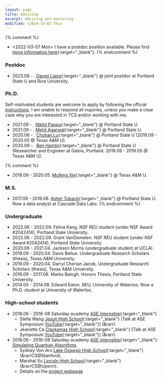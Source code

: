 ```yaml
---
layout: page
title: Advising
excerpt: Advising and mentoring
modified: <2024-10-03 Thu>
---
```


{% comment %}
* <2022-03-07 Mon> I have a postdoc position
    available. Please find [more information here]({{base}}/files/docs/recruit_fangsong.pdf){:target="_blank"}. 
{% endcomment %}


### Postdoc
*  2023.08 - . [Daniel Liang](https://daniel-you-liang.github.io/){:target="_blank"} @ joint postdoc at Portland State U and Rice University. 

### Ph.D. 

Self-motivated students are welcome to apply by following the official
[instructions](https://www.pdx.edu/computer-science/graduate-admission). I
am unable to respond all inquiries, unless you make a clear case why
you are interested in TCS and/or working with me.

*  2021.09 - . [Nikhil Pappu](http://nikhilpappu.info/){:target="_blank"} @ Portland State U. 
*  2021.09 - . [Mehil Agarwal](https://mehil.info/){:target="_blank"} @ Portland State U. 
*  2020.06 - . [Chuhan Lu](https://chuhanlu.github.io/){:target="_blank"} @ Portland State U (2019.09 - 2020.05 @ Texas A&M U).
*  2020.09 - . [Ben Hamlin](){:target="_blank"} @ Portland State U (Researcher and Engineer at Galois, Portland. 2018.09 - 2019.05 @ Texas A&M U).

{% comment %}
*  2019.09 - 2020.05. [Mufeng Xie](){:target="_blank"} @ Texas A&M U.

### M.S. 

*  2017.09 - 2018.08. [Asher Toback](https://www.linkedin.com/in/asher-toback-92a201133){:target="_blank"} @ Portland State U. Now a data analyst at Cascade Data Labs. 
{% endcomment %}

### Undergraduate 
* 2022.06 - 2022.09. Felina Kang. NSF REU student (under NSF Award #2042414),  Portland State University.
* 2022.06 - 2022.09. Grant VanDomelen. NSF REU student (under NSF Award #2042414),
  Portland State University.
* 2020.06 - 2021.04. Jackson Morris (undergraduate student at UCLA). 
* 2019.09 -  2020.04. Davis Beilue. Undergraduate Research Scholars (thesis), Texas A&M University. 
* 2019.09 -  2020.04. Darryl Cherian Jacob. Undergraduate Research Scholars (thesis), Texas A&M University. 
* 2016.09 - 2017.06. Marko Balogh. Honors Thesis, Portland State University.
* 2014.05 - 2014.08. Edward Eaton. REU, University of Waterloo. Now a
Ph.D. student at University of Waterloo.

### High-school students
* 2018.06 - 2018-08 Saturday academy [ASE internship](https://www.saturdayacademy.org/ase){:target="_blank"}
   *  Stella Wang [Jesuit High School](https://www.jesuitportland.org/){:target="_blank"} [Talk at ASE Symposium [YouTube](https://youtu.be/fnzCSRMu5OE?si=ZGyMN_v7OJfnfrcE&t=5463){:target="_blank"}] (&rarr).
   *  Jeanette Ca [Clackamas High School](https://chs.nclack.k12.or.us/){:target="_blank"} [Talk at ASE Symposium [YouTube](https://youtu.be/6WAUJL9ZgbA?si=RYz_ahHxU1ZWwkid&t=5587){:target="_blank"}] (&rarr).
* 2018.06 - 2018-08 Saturday academy [ASE internship](https://www.saturdayacademy.org/ase){:target="_blank"}: [Simulating Quantum Algorithms](https://www.saturdayacademy.org/simulating-quantum-algorithms-quantum-cloud-platforms)
   *  Sydney Von Arx [Lake Oswego High School](https://www.losdschools.org/site/Default.aspx?PageID=25){:target="_blank"} (&rarrCS@Stanford).
   *  Marshal Xu [Lincoln High School](https://www.pps.net/Domain/136){:target="_blank"} (&rarrCS@Upenn).
   *  Details on the [project webpage]({{base}}/teaching/su18ase/)
   

